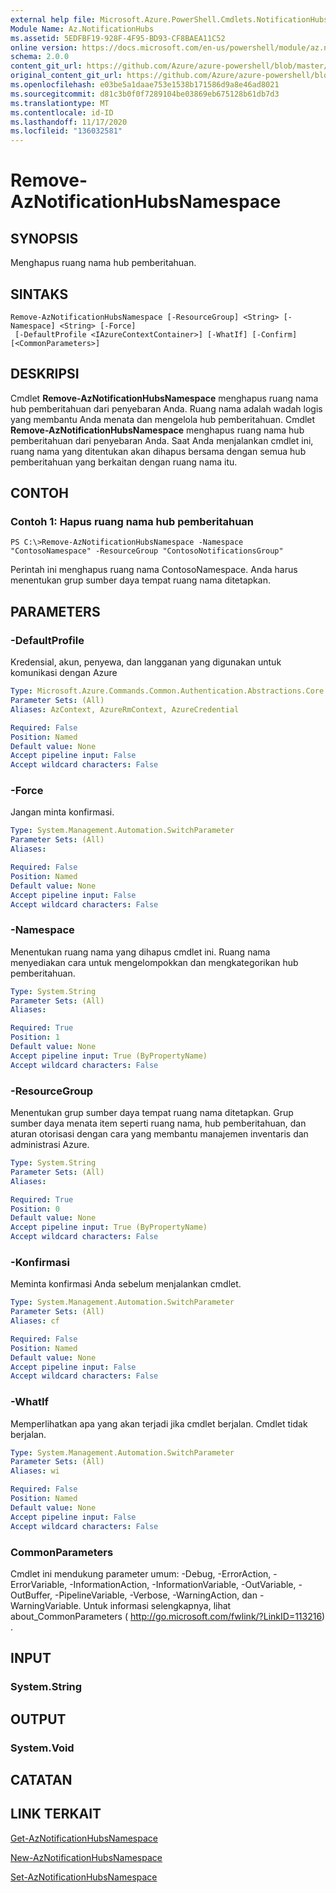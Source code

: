 ```yaml
---
external help file: Microsoft.Azure.PowerShell.Cmdlets.NotificationHubs.dll-Help.xml
Module Name: Az.NotificationHubs
ms.assetid: 5EDFBF19-928F-4F95-BD93-CF8BAEA11C52
online version: https://docs.microsoft.com/en-us/powershell/module/az.notificationhubs/remove-aznotificationhubsnamespace
schema: 2.0.0
content_git_url: https://github.com/Azure/azure-powershell/blob/master/src/NotificationHubs/NotificationHubs/help/Remove-AzNotificationHubsNamespace.md
original_content_git_url: https://github.com/Azure/azure-powershell/blob/master/src/NotificationHubs/NotificationHubs/help/Remove-AzNotificationHubsNamespace.md
ms.openlocfilehash: e03be5a1daae753e1538b171586d9a8e46ad8021
ms.sourcegitcommit: d81c3b0f0f7289104be03869eb675128b61db7d3
ms.translationtype: MT
ms.contentlocale: id-ID
ms.lasthandoff: 11/17/2020
ms.locfileid: "136032581"
---
```

# Remove-AzNotificationHubsNamespace

## SYNOPSIS
Menghapus ruang nama hub pemberitahuan.

## SINTAKS

```
Remove-AzNotificationHubsNamespace [-ResourceGroup] <String> [-Namespace] <String> [-Force]
 [-DefaultProfile <IAzureContextContainer>] [-WhatIf] [-Confirm] [<CommonParameters>]
```

## DESKRIPSI
Cmdlet **Remove-AzNotificationHubsNamespace** menghapus ruang nama hub pemberitahuan dari penyebaran Anda.
Ruang nama adalah wadah logis yang membantu Anda menata dan mengelola hub pemberitahuan.
Cmdlet **Remove-AzNotificationHubsNamespace** menghapus ruang nama hub pemberitahuan dari penyebaran Anda.
Saat Anda menjalankan cmdlet ini, ruang nama yang ditentukan akan dihapus bersama dengan semua hub pemberitahuan yang berkaitan dengan ruang nama itu.

## CONTOH

### Contoh 1: Hapus ruang nama hub pemberitahuan
```
PS C:\>Remove-AzNotificationHubsNamespace -Namespace "ContosoNamespace" -ResourceGroup "ContosoNotificationsGroup"
```

Perintah ini menghapus ruang nama ContosoNamespace.
Anda harus menentukan grup sumber daya tempat ruang nama ditetapkan.

## PARAMETERS

### -DefaultProfile
Kredensial, akun, penyewa, dan langganan yang digunakan untuk komunikasi dengan Azure

```yaml
Type: Microsoft.Azure.Commands.Common.Authentication.Abstractions.Core.IAzureContextContainer
Parameter Sets: (All)
Aliases: AzContext, AzureRmContext, AzureCredential

Required: False
Position: Named
Default value: None
Accept pipeline input: False
Accept wildcard characters: False
```

### -Force
Jangan minta konfirmasi.

```yaml
Type: System.Management.Automation.SwitchParameter
Parameter Sets: (All)
Aliases:

Required: False
Position: Named
Default value: None
Accept pipeline input: False
Accept wildcard characters: False
```

### -Namespace
Menentukan ruang nama yang dihapus cmdlet ini.
Ruang nama menyediakan cara untuk mengelompokkan dan mengkategorikan hub pemberitahuan.

```yaml
Type: System.String
Parameter Sets: (All)
Aliases:

Required: True
Position: 1
Default value: None
Accept pipeline input: True (ByPropertyName)
Accept wildcard characters: False
```

### -ResourceGroup
Menentukan grup sumber daya tempat ruang nama ditetapkan.
Grup sumber daya menata item seperti ruang nama, hub pemberitahuan, dan aturan otorisasi dengan cara yang membantu manajemen inventaris dan administrasi Azure.

```yaml
Type: System.String
Parameter Sets: (All)
Aliases:

Required: True
Position: 0
Default value: None
Accept pipeline input: True (ByPropertyName)
Accept wildcard characters: False
```

### -Konfirmasi
Meminta konfirmasi Anda sebelum menjalankan cmdlet.

```yaml
Type: System.Management.Automation.SwitchParameter
Parameter Sets: (All)
Aliases: cf

Required: False
Position: Named
Default value: None
Accept pipeline input: False
Accept wildcard characters: False
```

### -WhatIf
Memperlihatkan apa yang akan terjadi jika cmdlet berjalan. Cmdlet tidak berjalan.

```yaml
Type: System.Management.Automation.SwitchParameter
Parameter Sets: (All)
Aliases: wi

Required: False
Position: Named
Default value: None
Accept pipeline input: False
Accept wildcard characters: False
```

### CommonParameters
Cmdlet ini mendukung parameter umum: -Debug, -ErrorAction, -ErrorVariable, -InformationAction, -InformationVariable, -OutVariable, -OutBuffer, -PipelineVariable, -Verbose, -WarningAction, dan -WarningVariable. Untuk informasi selengkapnya, lihat about_CommonParameters ( http://go.microsoft.com/fwlink/?LinkID=113216) .

## INPUT

### System.String

## OUTPUT

### System.Void

## CATATAN

## LINK TERKAIT

[Get-AzNotificationHubsNamespace](./Get-AzNotificationHubsNamespace.md)

[New-AzNotificationHubsNamespace](./New-AzNotificationHubsNamespace.md)

[Set-AzNotificationHubsNamespace](./Set-AzNotificationHubsNamespace.md)


